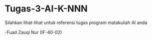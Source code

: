 # Tugas-3-AI-K-NNN
Silahkan lihat-lihat untuk referensi tugas program matakuliah AI anda

-Fuad Zauqi Nur (IF-40-02)
